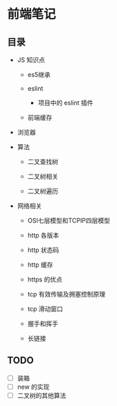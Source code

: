 # 前端笔记

## 目录
- JS 知识点
    - es5继承

    - eslint
        - 项目中的 eslint 插件

    - 前端缓存

- 浏览器

- 算法
    - 二叉查找树

    - 二叉树相关

    - 二叉树遍历

- 网络相关
    - OSI七层模型和TCPIP四层模型

    - http 各版本

    - http 状态码

    - http 缓存

    - https 的优点

    - tcp 有效传输及拥塞控制原理

    - tcp 滑动窗口

    - 握手和挥手

    - 长链接

## TODO

- [ ] 装箱
- [ ] new 的实现
- [ ] 二叉树的其他算法
